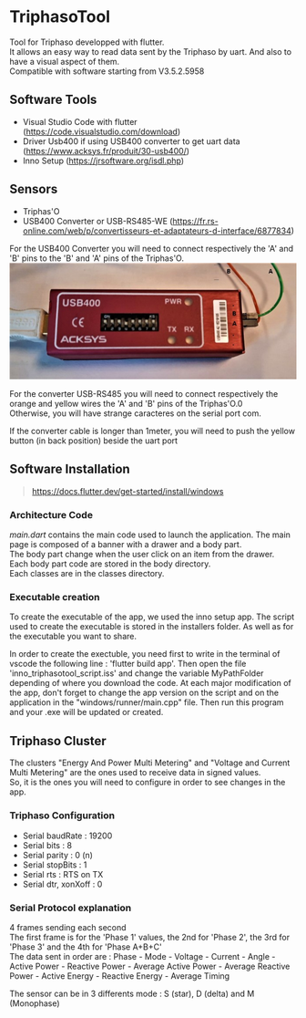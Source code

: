 # TriphasoTool
Tool for Triphaso developped with flutter.  
It allows an easy way to read data sent by the Triphaso by uart. And also to have a visual aspect of them.  
Compatible with software starting from V3.5.2.5958  

## Software Tools
* Visual Studio Code with flutter (https://code.visualstudio.com/download)  
* Driver Usb400 if using USB400 converter to get uart data (https://www.acksys.fr/produit/30-usb400/)  
* Inno Setup (https://jrsoftware.org/isdl.php)

## Sensors
* Triphas'O
* USB400 Converter or USB-RS485-WE (https://fr.rs-online.com/web/p/convertisseurs-et-adaptateurs-d-interface/6877834)

For the USB400 Converter you will need to connect respectively the 'A' and 'B' pins to the 'B' and 'A' pins of the Triphas'O. 
![Alt text](images/usb400converter.jpg?raw=true "Title")

For the converter USB-RS485 you will need to connect respectively the orange and yellow wires the 'A' and 'B' pins of the Triphas'O.0  
Otherwise, you will have strange caracteres on the serial port com.

If the converter cable is longer than 1meter, you will need to push the yellow button (in back position) beside the uart port

## Software Installation
>https://docs.flutter.dev/get-started/install/windows

### Architecture Code
*main.dart* contains the main code used to launch the application. The main page is composed of a banner with a drawer and a body part.   
The body part change when the user click on an item from the drawer.  
Each body part code are stored in the body directory.   
Each classes are in the classes directory.  

### Executable creation
To create the executable of the app, we used the inno setup app. The script used to create the executable is stored in the installers folder. As well as for the executable you want to share. 
  
In order to create the exectuble, you need first to write in the terminal of vscode the following line : 'flutter build app'. Then open the file 'inno_triphasotool_script.iss' and change the variable MyPathFolder depending of where you download the code. At each major modification of the app, don't forget to change the app version on the script and on the application in the "windows/runner/main.cpp" file. Then run this program and your .exe will be updated or created.  

## Triphaso Cluster
The clusters "Energy And Power Multi Metering" and "Voltage and Current Multi Metering" are the ones used to receive data in signed values.   
So, it is the ones you will need to configure in order to see changes in the app.     

### Triphaso Configuration
* Serial baudRate : 19200
* Serial bits : 8
* Serial parity : 0 (n)
* Serial stopBits : 1
* Serial rts : RTS on TX 
* Serial dtr, xonXoff : 0

### Serial Protocol explanation
4 frames sending each second  
The first frame is for the 'Phase 1' values, the 2nd for 'Phase 2', the 3rd for 'Phase 3' and the 4th for 'Phase A+B+C'  
The data sent in order are : Phase - Mode - Voltage - Current - Angle - Active Power - Reactive Power - Average Active Power - Average Reactive Power - Active Energy - Reactive Energy - Average Timing   

The sensor can be in 3 differents mode : S (star), D (delta) and M (Monophase)
